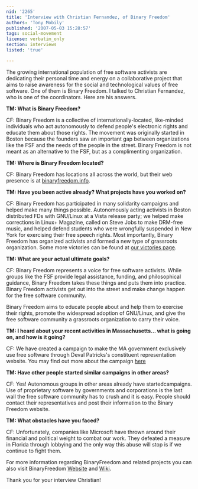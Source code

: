 ```yaml
---
nid: '2265'
title: 'Interview with Christian Fernandez, of Binary Freedom'
authors: 'Tony Mobily'
published: '2007-05-03 15:28:57'
tags: social-movement
license: verbatim_only
section: interviews
listed: 'true'

---
```

The growing international population of free software activists are dedicating their personal time and energy on a collaborative project that aims to raise awareness for the social and technological values of free software. One of them is Binary Freedom. I talked to Christian Fernandez, who is one of the coordinators. Here are his answers.

**TM: What is Binary Freedom?**

CF: Binary Freedom is a collective of internationally-located, like-minded individuals who act autonomously to defend people's electronic rights and educate them about those rights. The movement was originally started in Boston because the founders saw an important gap between organizations like the FSF and the needs of the people in the street.  Binary Freedom is not meant as an alternative to the FSF, but as a complimenting organization.

**TM: Where is Binary Freedom located?**

CF: Binary Freedom has locations all across the world, but their web presence is at [binaryfreedom.info](http://binaryfreedom.info).

**TM: Have you been active already? What projects have you worked on?**

CF: Binary Freedom has participated in many solidarity campaigns and helped make many things possible. Autonomously acting activists in Boston distributed FDs with GNU/Linux at a Vista release party; we helped make corrections in Linux+ Magazine, called on Steve Jobs to make DRM-free music, and helped defend students who were wrongfully suspended in New York for exercising their free speech rights. Most importantly, Binary Freedom has organized activists and formed a new type of grassroots organization. Some more victories can be found at [our victories page](http://wiki.binaryfreedom.info/index.php/Our_Victories).

**TM: What are your actual ultimate goals?**

CF: Binary Freedom represents a voice for free software activists. While groups like the FSF provide legal assistance, funding, and philosophical guidance, Binary Freedom takes these things and puts them into practice. Binary Freedom activists get out into the street and make change happen for the free software community.

Binary Freedom aims to educate people about and help them to exercise their rights, promote the widespread adoption of GNU/Linux, and give the free software community a grassroots organization to carry their voice.

**TM: I heard about your recent activities in Massachusetts... what is going on, and how is it going?**

CF: We have created a campaign to make the MA government exclusively use free software through Deval Patricks's constituent representation website. You may find out more about the campaign [here](http://wiki.binaryfreedom.info/index.php/Computing_Freedom_Coalition)

**TM: Have other people started similar campaigns in other areas?**

CF: Yes! Autonomous groups in other areas already have startedcampaigns.  Use of proprietary software by governments and corporations is the last wall the free software community has to crush and it is easy.  People should contact their representatives and post their information to the Binary Freedom website.

**TM: What obstacles have you faced?**

CF: Unfortunately, companies like Microsoft have thrown around their financial and political weight to combat our work. They defeated a measure in Florida through lobbying and the only way this abuse will stop is if we continue to fight them.

For more information regarding BinaryFreedom and related projects you can also visit BinaryFreedom [Website](http://www.binaryfreedom.info) and [Wiki](http://wiki.binaryfreedom.info).

Thank you for your interview Christian!

